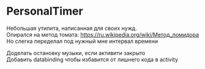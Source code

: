 # PersonalTimer    
Небольшая утилита, написанная для своих нужд.   
Опирался на метод томата: https://ru.wikipedia.org/wiki/Метод_помидора   
Но слегка переделал под нужный мне интервал времени

Доделать остановку музыки, если активити закрыто    
Добавить databinding чтобы избавится от лишнего кода в activity

